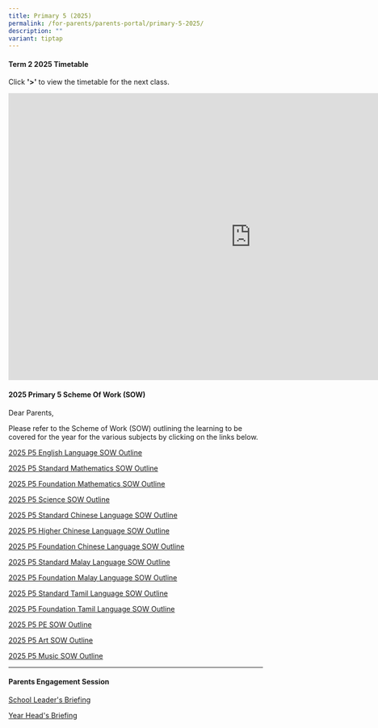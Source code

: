 ```yaml
---
title: Primary 5 (2025)
permalink: /for-parents/parents-portal/primary-5-2025/
description: ""
variant: tiptap
---
```

<h4><strong>Term 2 2025 Timetable</strong></h4>
<p>Click <strong>'&gt;'</strong> to view the timetable for the next class.</p>
<div class="iframe-wrapper">
<iframe height="569" width="960" allowfullscreen="true" frameborder="0" src="https://docs.google.com/presentation/d/e/2PACX-1vTZpk5Sc0ld5BmlgEvxzj0thzD2NZ6SGkwMqZgetvrHb7SNzGckjiOTNPKyrIOebsGB8Hgpo3OY7SC6/embed?start=false&amp;loop=false&amp;delayms=60000"></iframe>
</div>
<h4><strong>2025 Primary 5 Scheme Of Work (SOW)</strong></h4>
<p>Dear Parents,</p>
<p>Please refer to the Scheme of Work (SOW) outlining the learning to be
covered for the year for the various subjects by clicking on the links
below.</p>
<p><a href="/files/2025 P5 SOW/P5_EL_2025_SOW_Outline.pdf" rel="noopener noreferrer nofollow" target="_blank">2025 P5 English Language SOW Outline</a>
</p>
<p><a href="/files/2025 P5 SOW/P5_Standard_MA_2025_SOW_Outline.pdf" rel="noopener noreferrer nofollow" target="_blank">2025 P5 Standard Mathematics SOW Outline</a>
</p>
<p><a href="/files/2025 P5 SOW/P5_Foundation_MA_2025_SOW_Outline.pdf" rel="noopener noreferrer nofollow" target="_blank">2025 P5 Foundation Mathematics SOW Outline</a>
</p>
<p><a href="/files/2025 P5 SOW/P5_Standard_SCI_2025_SOW_Outline.pdf" rel="noopener noreferrer nofollow" target="_blank">2025 P5 Science SOW Outline</a>
</p>
<p><a href="/files/2025 P5 SOW/P5_CL_2025_SOW_Outline.pdf" rel="noopener noreferrer nofollow" target="_blank">2025 P5 Standard Chinese Language SOW Outline</a>
</p>
<p><a href="/files/2025 P5 SOW/P5_Higher_CL_2025_SOW_Outline.pdf" rel="noopener noreferrer nofollow" target="_blank">2025 P5 Higher Chinese Language SOW Outline</a>
</p>
<p><a href="/files/2025 P5 SOW/P5_Foundation_CL_2025_SOW_Outline.pdf" rel="noopener noreferrer nofollow" target="_blank">2025 P5 Foundation Chinese Language SOW Outline</a>
</p>
<p><a href="/files/2025 P5 SOW/P5_ML_2025_SOW_Outline.pdf" rel="noopener noreferrer nofollow" target="_blank">2025 P5 Standard Malay Language SOW Outline</a>
</p>
<p><a href="/files/2025 P5 SOW/P5_Foundation_ML_2025_SOW_Outline.pdf" rel="noopener noreferrer nofollow" target="_blank">2025 P5 Foundation Malay Language SOW Outline</a>
</p>
<p><a href="/files/2025 P5 SOW/P5_TL_2025_SOW_Outline.pdf" rel="noopener noreferrer nofollow" target="_blank">2025 P5 Standard Tamil Language SOW Outline</a>
</p>
<p><a href="/files/2025 P5 SOW/P5_Foundation_TL_2025_SOW_Outline.pdf" rel="noopener noreferrer nofollow" target="_blank">2025 P5 Foundation Tamil Language SOW Outline</a>
</p>
<p><a href="/files/2025 P5 SOW/P5_PE_2025_SOW_Outline.pdf" rel="noopener noreferrer nofollow" target="_blank">2025 P5 PE SOW Outline</a>
</p>
<p><a href="/files/2025 P5 SOW/P5_Art_2025_SOW_Outline.pdf" rel="noopener noreferrer nofollow" target="_blank">2025 P5 Art SOW Outline</a>
</p>
<p><a href="/files/2025 P5 SOW/P5_Music_2025_SOW_Outline.pdf" rel="noopener noreferrer nofollow" target="_blank">2025 P5 Music SOW Outline</a>
</p>
<hr>
<h4><strong>Parents Engagement Session</strong></h4>
<p><a href="/files/Parents Engagement Sessions/2025_P5_Meet_the_Parent__SL_Segment_.pdf" rel="noopener noreferrer nofollow" target="_blank">School Leader's Briefing</a>
</p>
<p><a href="/files/Parents Engagement Sessions/P5_Parents_Engagement_2025__YH_Segment_.pdf" rel="noopener noreferrer nofollow" target="_blank">Year Head's Briefing</a>
</p>
<p></p>